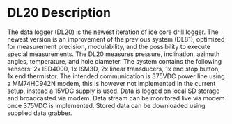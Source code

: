 # DL20 Description

The data logger (DL20) is the newest iteration of ice core drill logger. The newest version is an improvement of the previous system (DL81), optimized for measurement precision, modulability, and the possibility to execute special measurements. The DL20 measures pressure, inclination, azimuth angles, temperature, and hole diameter. The system contains the following sensors: 2x ISD4000, 1x ISM3D, 2x linear transducers, 1x end stop button, 1x end thermistor. The intended communication is 375VDC power line using a MM74HC942N modem, this is however not implemented in the current setup, instead a 15VDC supply is used. Data is logged on local SD storage and broadcasted via modem. Data stream can be monitored live via modem once 375VDC is implemented. Stored data can be downloaded using supplied data grabber.
